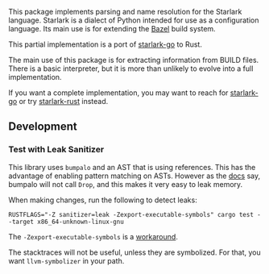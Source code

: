 This package implements parsing and name resolution for the Starlark language.
Starlark is a dialect of Python intended for use as a configuration language.
Its main use is for extending the [Bazel](https://bazel.build/) build system.

This partial implementation is a port of
[starlark-go](https://github.com/google/starlark-go) to Rust.

The main use of this package is for extracting information from BUILD files.
There is a basic interpreter, but it is more than unlikely to evolve into
a full implementation.

If you want a complete implementation, you may want to reach for
[starlark-go](https://github.com/google/starlark-go) or
try [starlark-rust](https://github.com/facebook/starlark-rust) instead.

## Development

### Test with Leak Sanitizer

This library uses `bumpalo` and an AST that is using references. This has the
advantage of enabling pattern matching on ASTs. However as the [docs](https://docs.rs/bumpalo/latest/bumpalo/struct.Bump.html) say,
bumpalo will not call `Drop`, and this makes it very easy to leak memory.

When making changes, run the following to detect leaks:

```
RUSTFLAGS="-Z sanitizer=leak -Zexport-executable-symbols" cargo test --target x86_64-unknown-linux-gnu
```

The `-Zexport-executable-symbols` is a [workaround](
https://github.com/rust-lang/rust/issues/111073#issuecomment-2104652448).

The stacktraces will not be useful, unless they are symbolized. For that, you
want `llvm-symbolizer` in your path.
